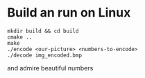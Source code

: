 # Build an run on Linux
````
mkdir build && cd build
cmake ..
make
./encode <our-picture> <numbers-to-encode>
./decode img_encoded.bmp
````
and admire beautiful numbers
